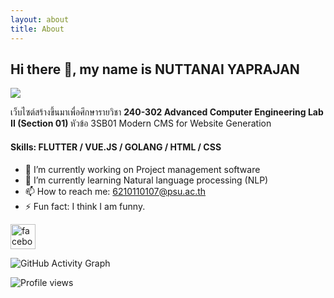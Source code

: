 ```yaml
---
layout: about
title: About
---
```


## Hi there 👋, my name is NUTTANAI YAPRAJAN
![](https://lh3.googleusercontent.com/kFns6HIHllPdhPkTfrCn2UrOmZnzxoXjhIFFRd0lGM_MRUduxKShxWRSfidZvmw4ihOegffUl49-B8FNQ0CJjJvPAXfYyzxy-plObjlLTBZyy31hDtSyyugop612ENna0eiEkyhaZ6NQJpOnpgs5Ao6XmWiwB3fSys7cEe0uIFzQ9BfNQ9OSleo-Kxo7MlHKSP1lZvc7ipW2_2WyhVpwtpBluJclh90VOyBSBNzRjGlZAYX9CA9J-6IJ2lG7WjCWeDaG6eY_gq5LL3lGTtuv8MApCA9nkVtSr5tWzUtIwamozsPR0c6KoMj7ulQPMsG5EF5lvejnuudZ7sMTH-ieW3oGTaIWXgl8-xn_2ioYTxzrmD086KvFNfpRAbDPRzuvfABdAj1CcOc3I76xqL8XP1nRk-NGLLT4YrRTyyNZ5Zs91S1wFfXuK8ODO4bYOM-kvFNAPjV-TVrIhpWczwzJdzZNP9-WKOBvWjhh3gi0U4dsK4VBYthIh1De3nIGFkPjr2fOY2HGjaEQ122XG7PBuA5VbNwX22EAMokgCUDVnu1AChyDtoh8nZn7C7xoJyWflw6STTkqyOnlhAJpNEdu9PrORxZ5WrWkuJNUfIOm-g1TnQhM1mJ-aOHWLSnJpHhM0x7VU-0PQnjVOdvIRllkHaZOj7zWyGtZTS-OwPry_nSCbuER9aDzjeZEQssBfcDeJMcTVbWrWYA6vULjCxdcqlUh=w240-h320-no?authuser=0)

เว็บไซต์สร้างขึ้นมาเพื่อศึกษารายวิชา <b> 240-302 Advanced Computer Engineering Lab II (Section 01) </b>
หัวข้อ 3SB01 Modern CMS for Website Generation

#### Skills: FLUTTER / VUE.JS / GOLANG / HTML / CSS

- 🔭 I’m currently working on Project management software 
- 🌱 I’m currently learning Natural language processing (NLP) 
- 📫 How to reach me: 6210110107@psu.ac.th 
- ⚡ Fun fact: I think I am funny.


[<img src='https://cdn.jsdelivr.net/npm/simple-icons@3.0.1/icons/facebook.svg' alt='facebook' height='40'>](https://www.facebook.com/nawawee.SNG)  

![GitHub Activity Graph](https://activity-graph.herokuapp.com/graph?username=vkk316)  

![Profile views](https://gpvc.arturio.dev/vkk316)  